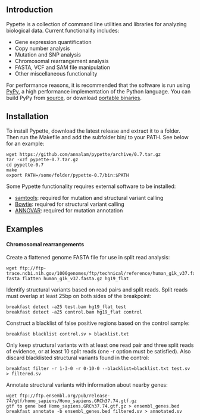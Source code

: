Introduction
------------

Pypette is a collection of command line utilities and libraries for analyzing biological data. Current functionality includes:
  * Gene expression quantification
  * Copy number analysis
  * Mutation and SNP analysis
  * Chromosomal rearrangement analysis
  * FASTA, VCF and SAM file manipulation
  * Other miscellaneous functionality

For performance reasons, it is recommended that the software is run using [PyPy](http://pypy.org/), a high performance implementation of the Python language. You can build PyPy from [source](http://pypy.org/download.html#building-from-source), or download [portable binaries](https://github.com/squeaky-pl/portable-pypy).  

Installation
------------

To install Pypette, download the latest release and extract it to a folder. Then run the Makefile and add the subfolder bin/ to your PATH. See below for an example:

    wget https://github.com/annalam/pypette/archive/0.7.tar.gz
    tar -xzf pypette-0.7.tar.gz
    cd pypette-0.7
    make
    export PATH=/some/folder/pypette-0.7/bin:$PATH

Some Pypette functionality requires external software to be installed:
- [samtools](https://github.com/samtools/samtools): required for mutation and structural variant calling
- [Bowtie](http://bowtie-bio.sourceforge.net/index.shtml): required for structural variant calling
- [ANNOVAR](http://www.openbioinformatics.org/annovar/): required for mutation annotation

Examples
--------

#### Chromosomal rearrangements

Create a flattened genome FASTA file for use in split read analysis:

    wget ftp://ftp-trace.ncbi.nih.gov/1000genomes/ftp/technical/reference/human_g1k_v37.fasta.gz
    fasta flatten human_g1k_v37.fasta.gz hg19_flat

Identify structural variants based on read pairs and split reads. Split reads must overlap at least 25bp on both sides of the breakpoint:

    breakfast detect -a25 test.bam hg19_flat test
    breakfast detect -a25 control.bam hg19_flat control

Construct a blacklist of false positive regions based on the control sample:

    breakfast blacklist control.sv > blacklist.txt

Only keep structural variants with at least one read pair and three split reads of evidence, or at least 10 split reads (one -r option must be satisfied). Also discard blacklisted structural variants found in the control:

    breakfast filter -r 1-3-0 -r 0-10-0 --blacklist=blacklist.txt test.sv > filtered.sv

Annotate structural variants with information about nearby genes:

    wget ftp://ftp.ensembl.org/pub/release-74/gtf/homo_sapiens/Homo_sapiens.GRCh37.74.gtf.gz
    gtf to gene bed Homo_sapiens.GRCh37.74.gtf.gz > ensembl_genes.bed
    breakfast annotate -b ensembl_genes.bed filtered.sv > annotated.sv
